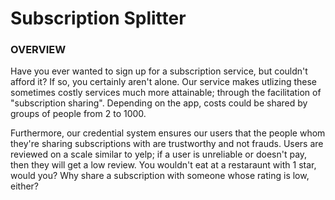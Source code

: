 # Subscription Splitter

<strong> <h3> OVERVIEW </h3> </strong>


<p>Have you ever wanted to sign up for a subscription service, but couldn't afford it?
If so, you certainly aren't alone. Our service makes utlizing these sometimes costly services
much more attainable; through the facilitation of "subscription sharing". Depending on the 
app, costs could be shared by groups of people from 2 to 1000. </p>

  <p>  Furthermore, our credential system ensures our users that the people whom they're sharing 
subscriptions with are trustworthy and not frauds. Users are reviewed on a scale similar to yelp;
if a user is unreliable or doesn't pay, then they will get a low review. You wouldn't eat at a 
restaraunt with 1 star, would you? Why share a subscription with someone whose rating is low, either? </p>
